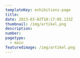 ```yaml
---
templateKey: exhibitions-page
title: 
date: 2023-03-02T10:17:05.133Z
thumbnail: /img/artikel.png
description: 
number: 
pagetype:
  - main
featuredimage: /img/artikel.png
---
```



